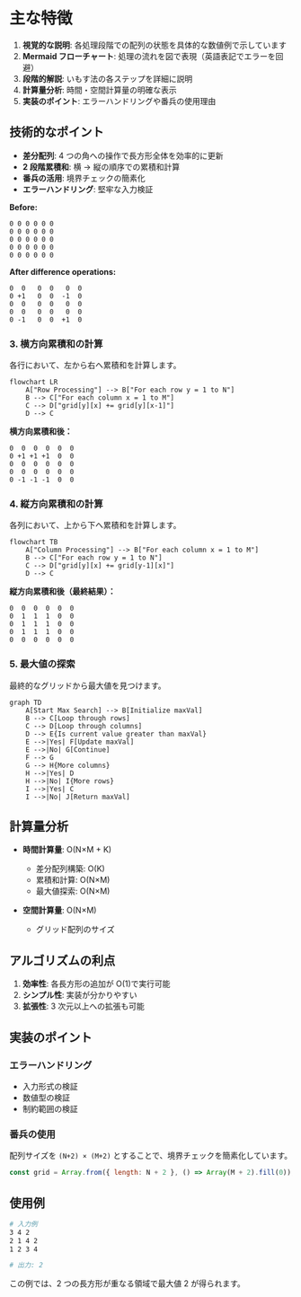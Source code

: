 # 主な特徴

1. **視覚的な説明**: 各処理段階での配列の状態を具体的な数値例で示しています
2. **Mermaid フローチャート**: 処理の流れを図で表現（英語表記でエラーを回避）
3. **段階的解説**: いもす法の各ステップを詳細に説明
4. **計算量分析**: 時間・空間計算量の明確な表示
5. **実装のポイント**: エラーハンドリングや番兵の使用理由

## 技術的なポイント

- **差分配列**: 4 つの角への操作で長方形全体を効率的に更新
- **2 段階累積和**: 横 → 縦の順序での累積和計算
- **番兵の活用**: 境界チェックの簡素化
- **エラーハンドリング**: 堅牢な入力検証

**Before:**

```text
0 0 0 0 0 0
0 0 0 0 0 0
0 0 0 0 0 0
0 0 0 0 0 0
0 0 0 0 0 0
```

**After difference operations:**

```text
0  0   0  0   0  0
0 +1   0  0  -1  0
0  0   0  0   0  0
0  0   0  0   0  0
0 -1   0  0  +1  0
```

### 3. 横方向累積和の計算

各行において、左から右へ累積和を計算します。

```mermaid
flowchart LR
    A["Row Processing"] --> B["For each row y = 1 to N"]
    B --> C["For each column x = 1 to M"]
    C --> D["grid[y][x] += grid[y][x-1]"]
    D --> C
```

**横方向累積和後：**

```text
0  0  0  0  0  0
0 +1 +1 +1  0  0
0  0  0  0  0  0
0  0  0  0  0  0
0 -1 -1 -1  0  0
```

### 4. 縦方向累積和の計算

各列において、上から下へ累積和を計算します。

```mermaid
flowchart TB
    A["Column Processing"] --> B["For each column x = 1 to M"]
    B --> C["For each row y = 1 to N"]
    C --> D["grid[y][x] += grid[y-1][x]"]
    D --> C
```

**縦方向累積和後（最終結果）：**

```text
0  0  0  0  0  0
0  1  1  1  0  0
0  1  1  1  0  0
0  1  1  1  0  0
0  0  0  0  0  0
```

### 5. 最大値の探索

最終的なグリッドから最大値を見つけます。

```mermaid
graph TD
    A[Start Max Search] --> B[Initialize maxVal]
    B --> C[Loop through rows]
    C --> D[Loop through columns]
    D --> E{Is current value greater than maxVal}
    E -->|Yes| F[Update maxVal]
    E -->|No| G[Continue]
    F --> G
    G --> H{More columns}
    H -->|Yes| D
    H -->|No| I{More rows}
    I -->|Yes| C
    I -->|No| J[Return maxVal]
```

## 計算量分析

- **時間計算量**: O(N×M + K)

  - 差分配列構築: O(K)
  - 累積和計算: O(N×M)
  - 最大値探索: O(N×M)

- **空間計算量**: O(N×M)
  - グリッド配列のサイズ

## アルゴリズムの利点

1. **効率性**: 各長方形の追加が O(1)で実行可能
2. **シンプル性**: 実装が分かりやすい
3. **拡張性**: 3 次元以上への拡張も可能

## 実装のポイント

### エラーハンドリング

- 入力形式の検証
- 数値型の検証
- 制約範囲の検証

### 番兵の使用

配列サイズを `(N+2) × (M+2)` とすることで、境界チェックを簡素化しています。

```javascript
const grid = Array.from({ length: N + 2 }, () => Array(M + 2).fill(0));
```

## 使用例

```bash
# 入力例
3 4 2
2 1 4 2
1 2 3 4

# 出力: 2
```

この例では、2 つの長方形が重なる領域で最大値 2 が得られます。
